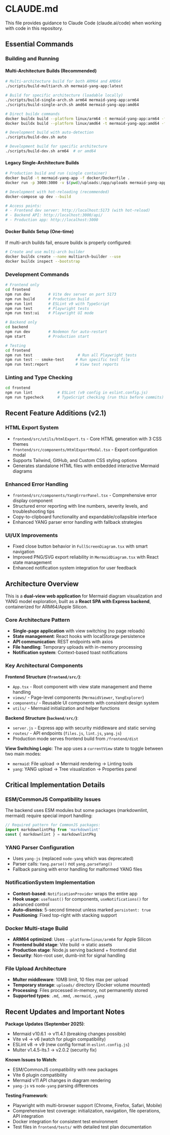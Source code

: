 # CLAUDE.md

This file provides guidance to Claude Code (claude.ai/code) when working with code in this repository.

## Essential Commands

### Building and Running

#### Multi-Architecture Builds (Recommended)
```bash
# Multi-architecture build for both ARM64 and AMD64
./scripts/build-multiarch.sh mermaid-yang-app:latest

# Build for specific architecture (loadable locally)
./scripts/build-single-arch.sh arm64 mermaid-yang-app:arm64
./scripts/build-single-arch.sh amd64 mermaid-yang-app:amd64

# Direct buildx commands
docker buildx build --platform linux/arm64 -t mermaid-yang-app:arm64 -f docker/Dockerfile --load .
docker buildx build --platform linux/amd64 -t mermaid-yang-app:amd64 -f docker/Dockerfile --load .

# Development build with auto-detection
./scripts/build-dev.sh auto

# Development build for specific architecture
./scripts/build-dev.sh arm64  # or amd64
```

#### Legacy Single-Architecture Builds
```bash
# Production build and run (single container)
docker build -t mermaid-yang-app -f docker/Dockerfile .
docker run -p 3000:3000 -v $(pwd)/uploads:/app/uploads mermaid-yang-app

# Development with hot-reloading (recommended)
docker-compose up dev --build

# Access points:
# - Frontend dev server: http://localhost:5173 (with hot-reload)
# - Backend API: http://localhost:3000/api/
# - Production app: http://localhost:3000
```

#### Docker Buildx Setup (One-time)
If multi-arch builds fail, ensure buildx is properly configured:
```bash
# Create and use multi-arch builder
docker buildx create --name multiarch-builder --use
docker buildx inspect --bootstrap
```

### Development Commands
```bash
# Frontend only
cd frontend
npm run dev        # Vite dev server on port 5173
npm run build      # Production build
npm run lint       # ESLint v9 with TypeScript
npm run test       # Playwright tests
npm run test:ui    # Playwright UI mode

# Backend only
cd backend
npm run dev        # Nodemon for auto-restart
npm start          # Production start

# Testing
cd frontend
npm run test                    # Run all Playwright tests
npm run test -- smoke-test     # Run specific test file
npm run test:report            # View test reports
```

### Linting and Type Checking
```bash
cd frontend
npm run lint           # ESLint (v9 config in eslint.config.js)
npm run typecheck      # TypeScript checking (run this before commits)
```

## Recent Feature Additions (v2.1)

### HTML Export System
- `frontend/src/utils/htmlExport.ts` - Core HTML generation with 3 CSS themes
- `frontend/src/components/HtmlExportModal.tsx` - Export configuration modal
- Supports Tailwind, GitHub, and Custom CSS styling options
- Generates standalone HTML files with embedded interactive Mermaid diagrams

### Enhanced Error Handling
- `frontend/src/components/YangErrorPanel.tsx` - Comprehensive error display component
- Structured error reporting with line numbers, severity levels, and troubleshooting tips
- Copy-to-clipboard functionality and expandable/collapsible interface
- Enhanced YANG parser error handling with fallback strategies

### UI/UX Improvements
- Fixed close button behavior in `FullScreenDiagram.tsx` with smart navigation
- Improved PNG/SVG export reliability in `MermaidDiagram.tsx` with React state management
- Enhanced notification system integration for user feedback

## Architecture Overview

This is a **dual-view web application** for Mermaid diagram visualization and YANG model exploration, built as a **React SPA with Express backend**, containerized for ARM64/Apple Silicon.

### Core Architecture Pattern
- **Single-page application** with view switching (no page reloads)
- **State management**: React hooks with localStorage persistence
- **API communication**: REST endpoints with axios
- **File handling**: Temporary uploads with in-memory processing
- **Notification system**: Context-based toast notifications

### Key Architectural Components

**Frontend Structure (`frontend/src/`)**:
- `App.tsx` - Root component with view state management and theme handling
- `views/` - Page-level components (`MermaidViewer`, `YangExplorer`)
- `components/` - Reusable UI components with consistent design system
- `utils/` - Mermaid initialization and helper functions

**Backend Structure (`backend/src/`)**:
- `server.js` - Express app with security middleware and static serving
- `routes/` - API endpoints (`files.js`, `lint.js`, `yang.js`)
- Production mode serves frontend build from `/frontend/dist`

**View Switching Logic**:
The app uses a `currentView` state to toggle between two main modes:
- `mermaid`: File upload → Mermaid rendering → Linting tools
- `yang`: YANG upload → Tree visualization → Properties panel

## Critical Implementation Details

### ESM/CommonJS Compatibility Issues
The backend uses ESM modules but some packages (markdownlint, mermaid) require special import handling:

```javascript
// Required pattern for CommonJS packages:
import markdownlintPkg from 'markdownlint'
const { markdownlint } = markdownlintPkg
```

### YANG Parser Configuration
- Uses `yang-js` (replaced `node-yang` which was deprecated)
- Parser calls: `Yang.parse()` not `yang.parseYang()`
- Fallback parsing with error handling for malformed YANG files

### NotificationSystem Implementation
- **Context-based**: `NotificationProvider` wraps the entire app
- **Hook usage**: `useToast()` for components, `useNotifications()` for advanced control
- **Auto-dismiss**: 5-second timeout unless marked `persistent: true`
- **Positioning**: Fixed top-right with stacking support

### Docker Multi-stage Build
- **ARM64 optimized**: Uses `--platform=linux/arm64` for Apple Silicon
- **Frontend build stage**: Vite build → static assets
- **Production stage**: Node.js serving backend + frontend dist
- **Security**: Non-root user, dumb-init for signal handling

### File Upload Architecture
- **Multer middleware**: 10MB limit, 10 files max per upload
- **Temporary storage**: `uploads/` directory (Docker volume mounted)
- **Processing**: Files processed in-memory, not permanently stored
- **Supported types**: `.md`, `.mmd`, `.mermaid`, `.yang`

## Recent Updates and Important Notes

**Package Updates (September 2025)**:
- Mermaid v10.6.1 → v11.4.1 (breaking changes possible)
- Vite v4 → v6 (watch for plugin compatibility)
- ESLint v8 → v9 (new config format in `eslint.config.js`)
- Multer v1.4.5-lts.1 → v2.0.2 (security fix)

**Known Issues to Watch**:
- ESM/CommonJS compatibility with new packages
- Vite 6 plugin compatibility
- Mermaid v11 API changes in diagram rendering
- `yang-js` vs `node-yang` parsing differences

**Testing Framework**:
- Playwright with multi-browser support (Chrome, Firefox, Safari, Mobile)
- Comprehensive test coverage: initialization, navigation, file operations, API integration
- Docker integration for consistent test environment
- Test files in `frontend/tests/` with detailed test plan documentation